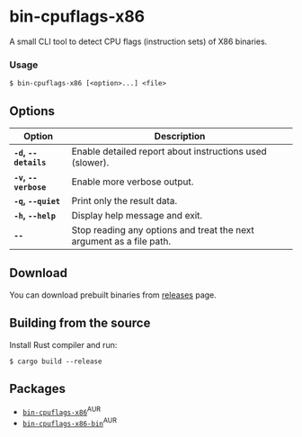 # bin-cpuflags-x86

A small CLI tool to detect CPU flags (instruction sets) of X86 binaries.

### Usage

    $ bin-cpuflags-x86 [<option>...] <file>

## Options

| Option                | Description                                                          |
| --------------------- | -------------------------------------------------------------------- |
| **`-d`, `--details`** | Enable detailed report about instructions used (slower).             |
| **`-v`, `--verbose`** | Enable more verbose output.                                          |
| **`-q`, `--quiet`**   | Print only the result data.                                          |
| **`-h`, `--help`**    | Display help message and exit.                                       |
| **`--`**              | Stop reading any options and treat the next argument as a file path. |

## Download

You can download prebuilt binaries from [releases](https://github.com/HanabishiRecca/bin-cpuflags-x86/releases) page.

## Building from the source

Install Rust compiler and run:

    $ cargo build --release

## Packages

-   [`bin-cpuflags-x86`](https://aur.archlinux.org/packages/bin-cpuflags-x86)<sup>AUR</sup>
-   [`bin-cpuflags-x86-bin`](https://aur.archlinux.org/packages/bin-cpuflags-x86-bin)<sup>AUR</sup>
